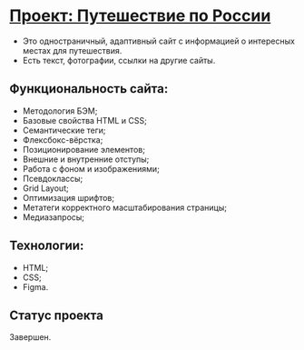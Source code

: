 # [Проект: Путешествие по России](https://dlmedv.github.io/russian-travel/)

- Это одностраничный, адаптивный сайт с информацией о интересных местах для путешествия. 
- Есть текст, фотографии, ссылки на другие сайты.

## Функциональность сайта:
- Методология БЭМ;
- Базовые свойства HTML и CSS;
- Семантические теги;
- Флексбокс-вёрстка;
- Позиционирование элементов;
- Внешние и внутренние отступы;
- Работа с фоном и изображениями;
- Псевдоклассы;
- Grid Layout;
- Оптимизация шрифтов; 
- Метатеги корректного масштабирования страницы;
- Медиазапросы;

## Технологии: 
- HTML; 
- CSS; 
- Figma.

## Статус проекта
Завершен.
